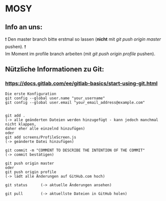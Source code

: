 # MOSY
## Info an uns:
:exclamation: Den master branch bitte erstmal so lassen (**nicht** mit *git push origin master* pushen). :exclamation: <br>
Im Moment im profile branch arbeiten (mit *git push origin profile* pushen).


## Nützliche Informationen zu Git:
### https://docs.gitlab.com/ee/gitlab-basics/start-using-git.html
```
Die erste Konfiguration
git config --global user.name "your_username"
git config --global user.email "your_email_address@example.com"


git add .
(-> alle geänderten Dateien werden hinzugefügt - kann jedoch manchmal nicht klappen, 
daher eher alle einzelnd hinzufügen)
oder 		
git add screens/ProfileScreen.js 	
(-> geänderte Datei hinzufügen)

git commit -m "COMMENT TO DESCRIBE THE INTENTION OF THE COMMIT"  	
(-> commit bestätigen)

git push origin master		
oder 		
git push origin profile	
(-> lädt alle Änderungen auf GitHub.com hoch)

git status 		(-> aktuelle Änderungen ansehen)

git pull 		(-> aktuellste Dateien in GitHub holen)
```
